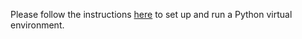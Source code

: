 Please follow the instructions [here](https://packaging.python.org/guides/installing-using-pip-and-virtual-environments/) to set up and run a Python virtual environment.
